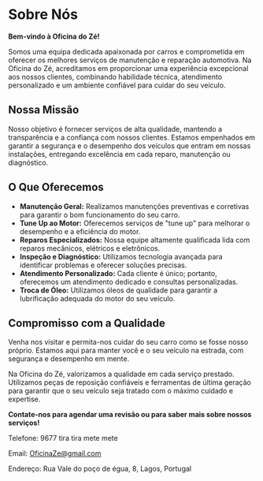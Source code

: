 # Sobre Nós

**Bem-vindo à Oficina do Zé!**

Somos uma equipa dedicada apaixonada por carros e comprometida em oferecer os melhores serviços de manutenção e reparação automotiva. Na Oficina do Zé, acreditamos em proporcionar uma experiência excepcional aos nossos clientes, combinando habilidade técnica, atendimento personalizado e um ambiente confiável para cuidar do seu veículo.

## Nossa Missão

Nosso objetivo é fornecer serviços de alta qualidade, mantendo a transparência e a confiança com nossos clientes. Estamos empenhados em garantir a segurança e o desempenho dos veículos que entram em nossas instalações, entregando excelência em cada reparo, manutenção ou diagnóstico.

## O Que Oferecemos

- **Manutenção Geral:** Realizamos manutenções preventivas e corretivas para garantir o bom funcionamento do seu carro.
- **Tune Up ao Motor:** Oferecemos serviços de "tune up" para melhorar o desempenho e a eficiência do motor.
- **Reparos Especializados:** Nossa equipe altamente qualificada lida com reparos mecânicos, elétricos e eletrônicos.
- **Inspeção e Diagnóstico:** Utilizamos tecnologia avançada para identificar problemas e oferecer soluções precisas.
- **Atendimento Personalizado:** Cada cliente é único; portanto, oferecemos um atendimento dedicado e consultas personalizadas.
- **Troca de Óleo:** Utilizamos óleos de qualidade para garantir a lubrificação adequada do motor do seu veículo.

## Compromisso com a Qualidade

Venha nos visitar e permita-nos cuidar do seu carro como se fosse nosso próprio. Estamos aqui para manter você e o seu veículo na estrada, com segurança e desempenho em mente.

Na Oficina do Zé, valorizamos a qualidade em cada serviço prestado. Utilizamos peças de reposição confiáveis e ferramentas de última geração para garantir que o seu veículo seja tratado com o máximo cuidado e expertise.

**Contate-nos para agendar uma revisão ou para saber mais sobre nossos serviços!**

Telefone: 9677 tira tira mete mete

Email: OficinaZe@gmail.com

Endereço: Rua Vale do poço de égua, 8, Lagos, Portugal
